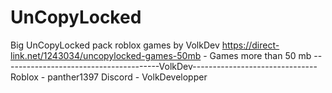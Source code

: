 # UnCopyLocked
Big UnCopyLocked pack roblox games by VolkDev
https://direct-link.net/1243034/uncopylocked-games-50mb - Games more than 50 mb
---------------------------------------VolkDev-------------------------------
Roblox - panther1397
Discord - VolkDevelopper
